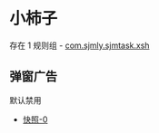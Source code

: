 # 小柿子

存在 1 规则组 - [com.sjmly.sjmtask.xsh](/src/apps/com.sjmly.sjmtask.xsh.ts)

## 弹窗广告

默认禁用

- [快照-0](https://i.gkd.li/import/13761173)
